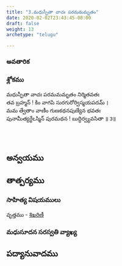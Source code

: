 ```yaml
---
title: "3.మధుస్ఫీతా వాచః పరమమమృతం"
date: 2020-02-02T23:43:45-08:00
draft: false
weight: 13
archetype: "telugu"

---
```


### అవతారిక


### శ్లోకము

మధుస్ఫీతా వాచః పరమమమృతం నిర్మితవతః
<br/>తవ బ్రహ్మన్ ! కిం వాగపి సురగురోర్విస్మయపదమ్ ।
<br/>మమ త్వేతాం వాణీం గుణకథనపుణ్యేన భవతః
<br/>పునామీత్యర్థేఽస్మిన్ పురమథన ! బుద్ధిర్వ్యవసితా ॥ ౩॥
<br/>

<br/><br/>

## అన్వయము 


## తాత్పర్యము 


### సాహిత్య విషయములు 

వృత్తము   - [శిఖరిణీ](/sahitya-shaastra-parichaya/chandas-prakarana/08_shikharini/) 


### మధుసూదన సరస్వతి వ్యాఖ్య 


## పద్యానువాదము 

